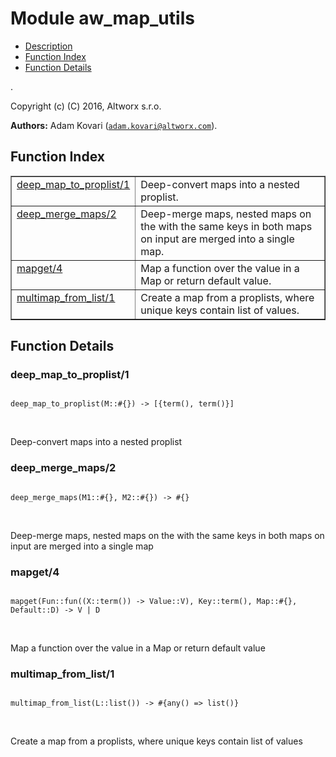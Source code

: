 

# Module aw_map_utils #
* [Description](#description)
* [Function Index](#index)
* [Function Details](#functions)

.

Copyright (c) (C) 2016, Altworx s.r.o.

__Authors:__ Adam Kovari ([`adam.kovari@altworx.com`](mailto:adam.kovari@altworx.com)).

<a name="index"></a>

## Function Index ##


<table width="100%" border="1" cellspacing="0" cellpadding="2" summary="function index"><tr><td valign="top"><a href="#deep_map_to_proplist-1">deep_map_to_proplist/1</a></td><td>Deep-convert maps into a nested proplist.</td></tr><tr><td valign="top"><a href="#deep_merge_maps-2">deep_merge_maps/2</a></td><td>Deep-merge maps, nested maps on the with the same keys in both maps on input are merged into a single map.</td></tr><tr><td valign="top"><a href="#mapget-4">mapget/4</a></td><td>Map a function over the value in a Map or return default value.</td></tr><tr><td valign="top"><a href="#multimap_from_list-1">multimap_from_list/1</a></td><td>Create a map from a proplists, where unique keys contain list of values.</td></tr></table>


<a name="functions"></a>

## Function Details ##

<a name="deep_map_to_proplist-1"></a>

### deep_map_to_proplist/1 ###

<pre><code>
deep_map_to_proplist(M::#{}) -&gt; [{term(), term()}]
</code></pre>
<br />

Deep-convert maps into a nested proplist

<a name="deep_merge_maps-2"></a>

### deep_merge_maps/2 ###

<pre><code>
deep_merge_maps(M1::#{}, M2::#{}) -&gt; #{}
</code></pre>
<br />

Deep-merge maps, nested maps on the with the same keys in both maps on input are merged into a single map

<a name="mapget-4"></a>

### mapget/4 ###

<pre><code>
mapget(Fun::fun((X::term()) -&gt; Value::V), Key::term(), Map::#{}, Default::D) -&gt; V | D
</code></pre>
<br />

Map a function over the value in a Map or return default value

<a name="multimap_from_list-1"></a>

### multimap_from_list/1 ###

<pre><code>
multimap_from_list(L::list()) -&gt; #{any() =&gt; list()}
</code></pre>
<br />

Create a map from a proplists, where unique keys contain list of values

